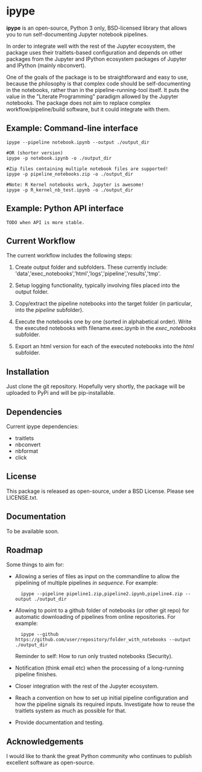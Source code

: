 ipype
=====

**ipype** is an open-source, Python 3 only, BSD-licensed library that allows you to run self-documenting Jupyter notebook pipelines.


In order to integrate well with the rest of the Jupyter ecosystem, the package uses their traitlets-based configuration and depends on other packages from the Jupyter and IPython ecosystem packages of Jupyter and IPython (mainly nbconvert).

One of the goals of the package is to be straightforward and easy to use, because the philosophy is that complex code should be self-documenting in the notebooks,
rather than in the pipeline-running-tool itself.
It puts the value in the "Literate Programming" paradigm allowed by the Jupyter notebooks.
The package does not aim to replace complex workflow/pipeline/build software, but it could integrate with them.


## Example: Command-line interface

    ipype --pipeline notebook.ipynb --output ./output_dir
    
    #OR (shorter version)
    ipype -p notebook.ipynb -o ./output_dir
    
    #Zip files containing multiple notebook files are supported!
    ipype -p pipeline_notebooks.zip -o ./output_dir
    
    #Note: R Kernel notebooks work, Jupyter is awesome!
    ipype -p R_kernel_nb_test.ipynb -o ./output_dir
    

## Example: Python API interface


    TODO when API is more stable.


## Current Workflow

The current workflow includes the following steps:

1. Create output folder and subfolders.
These currently include: 'data','exec_notebooks','html','logs','pipeline','results','tmp'.

2. Setup logging functionality, typically involving files placed into the output folder.

3. Copy/extract the pipeline notebooks into the target folder (in particular, into the *pipeline* subfolder).

4. Execute the notebooks one by one (sorted in alphabetical order).
Write the executed notebooks with filename.exec.ipynb in the *exec_notebooks* subfolder.

5. Export an html version for each of the executed notebooks into the *html* subfolder.


## Installation

Just clone the git repository.
Hopefully very shortly, the package will be uploaded to PyPi and will be pip-installable.

## Dependencies

Current ipype dependencies:

- traitlets
- nbconvert
- nbformat
- click

## License

This package is released as open-source, under a BSD License. Please see LICENSE.txt.

## Documentation

To be available soon.

## Roadmap

Some things to aim for:

- Allowing a series of files as input on the commandline to allow the pipelining of multiple pipelines *in sequence*.
For example:

        ipype --pipeline pipeline1.zip,pipeline2.ipynb,pipeline4.zip --output ./output_dir


- Allowing to point to a github folder of notebooks (or other git repo) for automatic downloading of pipelines from online repositories.
For example:

        ipype --github https://github.com/user/repository/folder_with_notebooks --output ./output_dir

    Reminder to self: How to run only trusted notebooks (Security).

- Notification (think email etc) when the processing of a long-running pipeline finishes.

- Closer integration with the rest of the Jupyter ecosystem.

- Reach a convention on how to set up initial pipeline configuration and how the pipeline signals its required inputs. Investigate how to reuse the traitlets system as much as possible for that.

- Provide documentation and testing.


## Acknowledgements

I would like to thank the great Python community who continues to publish excellent software as open-source.
